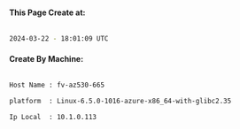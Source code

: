 
   
#### This Page Create at:

```bash

2024-03-22 - 18:01:09 UTC

```

#### Create By Machine:

```bash

Host Name : fv-az530-665

platform  : Linux-6.5.0-1016-azure-x86_64-with-glibc2.35

Ip Local  : 10.1.0.113

```

